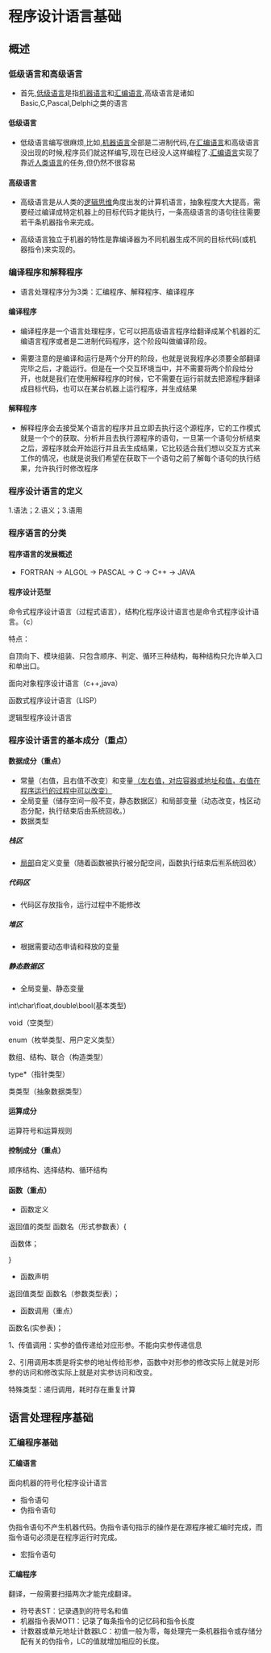 # 程序设计语言基础

## 概述

### 低级语言和高级语言

- 首先,[低级语言](https://www.baidu.com/s?wd=低级语言&tn=SE_PcZhidaonwhc_ngpagmjz&rsv_dl=gh_pc_zhidao)是指[机器语言](https://www.baidu.com/s?wd=机器语言&tn=SE_PcZhidaonwhc_ngpagmjz&rsv_dl=gh_pc_zhidao)和[汇编语言](https://www.baidu.com/s?wd=汇编语言&tn=SE_PcZhidaonwhc_ngpagmjz&rsv_dl=gh_pc_zhidao),高级语言是诸如Basic,C,Pascal,Delphi之类的语言

#### 低级语言

- 低级语言编写很麻烦,比如,[机器语言](https://www.baidu.com/s?wd=机器语言&tn=SE_PcZhidaonwhc_ngpagmjz&rsv_dl=gh_pc_zhidao)全部是二进制代码,在[汇编语言](https://www.baidu.com/s?wd=汇编语言&tn=SE_PcZhidaonwhc_ngpagmjz&rsv_dl=gh_pc_zhidao)和高级语言没出现的时候,程序员们就这样编写,现在已经没人这样编程了.[汇编语言](https://www.baidu.com/s?wd=汇编语言&tn=SE_PcZhidaonwhc_ngpagmjz&rsv_dl=gh_pc_zhidao)实现了靠近[人类语言](https://www.baidu.com/s?wd=人类语言&tn=SE_PcZhidaonwhc_ngpagmjz&rsv_dl=gh_pc_zhidao)的任务,但仍然不很容易

#### 高级语言

- 高级语言是从人类的[逻辑思维](https://www.baidu.com/s?wd=逻辑思维&tn=SE_PcZhidaonwhc_ngpagmjz&rsv_dl=gh_pc_zhidao)角度出发的计算机语言，抽象程度大大提高，需要经过编译成特定机器上的目标代码才能执行，一条高级语言的语句往往需要若干条机器指令来完成。

- 高级语言独立于机器的特性是靠编译器为不同机器生成不同的目标代码(或机器指令)来实现的。



### 编译程序和解释程序

- 语言处理程序分为3类：汇编程序、解释程序、编译程序



#### 编译程序

- 编译程序是一个语言处理程序，它可以把高级语言程序给翻译成某个机器的汇编语言程序或者是二进制代码程序，这个阶段叫做编译阶段。

- 需要注意的是编译和运行是两个分开的阶段，也就是说我程序必须要全部翻译完毕之后，才能运行。但是在一个交互环境当中，并不需要将两个阶段给分开，也就是我们在使用解释程序的时候，它不需要在运行前就去把源程序翻译成目标代码，也可以在某台机器上运行程序，并生成结果



#### 解释程序

- 解释程序会去接受某个语言的程序并且立即去执行这个源程序，它的工作模式就是一个个的获取、分析并且去执行源程序的语句，一旦第一个语句分析结束之后，源程序就会开始运行并且去生成结果，它比较适合我们想以交互方式来工作的情况，也就是说我们希望在获取下一个语句之前了解每个语句的执行结果，允许执行时修改程序



### 程序设计语言的定义

1.语法；2.语义；3.语用



### 程序语言的分类

#### 程序语言的发展概述

- FORTRAN -> ALGOL -> PASCAL -> C -> C++ -> JAVA

#### 程序设计范型

命令式程序设计语言（过程式语言），结构化程序设计语言也是命令式程序设计语言。（c）

特点：

自顶向下、模块组装、只包含顺序、判定、循环三种结构，每种结构只允许单入口和单出口。

面向对象程序设计语言（c++,java）

函数式程序设计语言（LISP）

逻辑型程序设计语言

### 程序设计语言的基本成分（重点）

#### 数据成分（重点）

- 常量（右值，且右值不改变）和变量<u>（左右值，对应容器或地址和值，右值在程序运行的过程中可以改变）</u>
- 全局变量（储存空间一般不变，静态数据区）和局部变量（动态改变，栈区动态分配，执行结束后由系统回收。）
- 数据类型

##### 栈区

- <u>局部</u>自定义变量（随着函数被执行被分配空间，函数执行结束后🈶系统回收）

##### 代码区

- 代码区存放指令，运行过程中不能修改

##### 堆区

- 根据需要动态申请和释放的变量

##### 静态数据区

- 全局变量、静态变量



int\char\float,double\bool(基本类型)

void（空类型）

enum（枚举类型、用户定义类型）

数组、结构、联合（构造类型）

type*（指针类型）

类类型（抽象数据类型）

#### 运算成分

运算符号和运算规则

#### 控制成分（重点）

顺序结构、选择结构、循环结构

#### 函数（重点）

- 函数定义

返回值的类型 函数名（形式参数表）{

​				函数体；

}

- 函数声明

返回值类型 函数名（参数类型表）；

- 函数调用（重点）

函数名(实参表)；

1、传值调用：实参的值传递给对应形参。不能向实参传递信息

2、引用调用本质是将实参的地址传给形参，函数中对形参的修改实际上就是对形参的访问和修改实际上就是对实参访问和改变。

特殊类型：递归调用，耗时存在重复计算

## 语言处理程序基础

### 汇编程序基础

#### 汇编语言

面向机器的符号化程序设计语言

- 指令语句
- 伪指令语句

伪指令语句不产生机器代码。伪指令语句指示的操作是在源程序被汇编时完成，而指令语句必须是在程序运行时完成。

- 宏指令语句

#### 汇编程序

翻译，一般需要扫描两次才能完成翻译。

- 符号表ST：记录遇到的符号名和值
- 机器指令表MOT1：记录了每条指令的记忆码和指令长度
- 计数器或单元地址计数器LC：初值一般为零，每处理完一条机器指令或存储分配有关的伪指令，LC的值就增加相应的长度。



